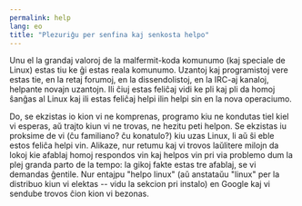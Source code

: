```yaml
---
permalink: help
lang: eo
title: "Plezuriĝu per senfina kaj senkosta helpo"
---
```


Unu el la grandaj valoroj de la malfermit-koda komunumo (kaj speciale de Linux) estas tiu ke ĝi estas reala komunumo. Uzantoj kaj programistoj vere estas tie, en la retaj forumoj, en la dissendolistoj, en la IRC-aj kanaloj, helpante novajn uzantojn. Ili ĉiuj estas feliĉaj vidi ke pli kaj pli da homoj ŝanĝas al Linux kaj ili estas feliĉaj helpi ilin helpi sin en la nova operaciumo.

Do, se ekzistas io kion vi ne komprenas, programo kiu ne kondutas tiel kiel vi esperas, aŭ trajto kiun vi ne trovas, ne hezitu peti helpon. Se ekzistas iu proksime de vi (ĉu familiano? ĉu konatulo?) kiu uzas Linux, li aŭ ŝi eble estos feliĉa helpi vin. Alikaze, nur retumu kaj vi trovos laŭlitere milojn da lokoj kie afablaj homoj respondos vin kaj helpos vin pri via problemo dum la plej granda parto de la tempo: la gikoj fakte estas tre afablaj, se vi demandas ĝentile. Nur entajpu "helpo linux" (aŭ anstataŭu "linux" per la distribuo kiun vi elektas -- vidu la sekcion pri instalo) en Google kaj vi sendube trovos ĉion kion vi bezonas.




